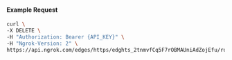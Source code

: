 <!-- Code generated for API Clients. DO NOT EDIT. -->

#### Example Request

```bash
curl \
-X DELETE \
-H "Authorization: Bearer {API_KEY}" \
-H "Ngrok-Version: 2" \
https://api.ngrok.com/edges/https/edghts_2tnmvfCq5F7rOBMAUniAdZojEfu/routes/edghtsrt_2tnmvcweKACnDOMhuB9j5Lbbuby/oidc
```
